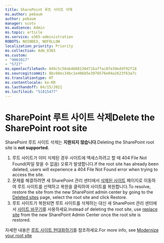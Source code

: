 ```yaml
---
title: SharePoint 루트 사이트 삭제
ms.author: pebaum
author: pebaum
manager: scotv
ms.audience: Admin
ms.topic: article
ms.service: o365-administration
ROBOTS: NOINDEX, NOFOLLOW
localization_priority: Priority
ms.collection: Adm_O365
ms.custom:
- "9003017"
- "5727"
ms.openlocfilehash: 849c5c58ab4688130d71baffac8fe39eddf92f18
ms.sourcegitcommit: 8bc60ec34bc1e40685e3976576e04a2623f63a7c
ms.translationtype: HT
ms.contentlocale: ko-KR
ms.lasthandoff: 04/15/2021
ms.locfileid: "51815477"
---
```

# <a name="delete-the-sharepoint-root-site"></a><span data-ttu-id="3754c-102">SharePoint 루트 사이트 삭제</span><span class="sxs-lookup"><span data-stu-id="3754c-102">Delete the SharePoint root site</span></span>

<span data-ttu-id="3754c-103">SharePoint 루트 사이트 삭제는 **지원되지 않습니다**.</span><span class="sxs-lookup"><span data-stu-id="3754c-103">Deleting the SharePoint root site is  **not supported.**</span></span>

1.  <span data-ttu-id="3754c-104">루트 사이트가 이미 삭제된 경우 사이트에 액세스하려고 할 때 404 File Not Found(파일 찾을 수 없음) 오류가 발생합니다.</span><span class="sxs-lookup"><span data-stu-id="3754c-104">If the root site has already been deleted, users will experience a  404 File Not Found  error when trying to access the site.</span></span>
2.  <span data-ttu-id="3754c-105">문제를 해결하려면 새 SharePoint 관리 센터에서 [삭제된 사이트](https://admin.microsoft.com/sharepoint?page=recycleBin&modern=true) 페이지로 이동하여 루트 사이트를 선택하고 복원을 클릭하여 사이트를 복원합니다.</span><span class="sxs-lookup"><span data-stu-id="3754c-105">To resolve, restore the site  from the new SharePoint admin center by going to the  [Deleted sites](https://admin.microsoft.com/sharepoint?page=recycleBin&modern=true)  page, select the root site and click  Restore.</span></span>
3.  <span data-ttu-id="3754c-106">루트 사이트가 복원되면 루트 사이트를 삭제하는 대신 새 SharePoint 관리 센터에서 [사이트 바꾸기](https://docs.microsoft.com/sharepoint/modern-root-site#replace-your-root-site)를 사용하세요.</span><span class="sxs-lookup"><span data-stu-id="3754c-106">Instead of deleting the root site, use [replace site](https://docs.microsoft.com/sharepoint/modern-root-site#replace-your-root-site)  from the new SharePoint Admin Center once the root site is restored.</span></span>

<span data-ttu-id="3754c-107">자세한 내용은 [루트 사이트 현대화하기](https://docs.microsoft.com/sharepoint/modern-root-site)를 참조하세요.</span><span class="sxs-lookup"><span data-stu-id="3754c-107">For more info, see [Modernize your root site](https://docs.microsoft.com/sharepoint/modern-root-site)</span></span>